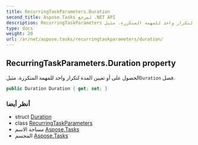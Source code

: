 ```yaml
---
title: RecurringTaskParameters.Duration
second_title: Aspose.Tasks لمرجع .NET API
description: RecurringTaskParameters ملكية. الحصول على أو تعيين المدة لتكرار واحد للمهمة المتكررة. مثيلDuration فصل.
type: docs
weight: 20
url: /ar/net/aspose.tasks/recurringtaskparameters/duration/
---
```

## RecurringTaskParameters.Duration property

الحصول على أو تعيين المدة لتكرار واحد للمهمة المتكررة. مثيل`Duration` فصل.

```csharp
public Duration Duration { get; set; }
```

### أنظر أيضا

* struct [Duration](../../duration/)
* class [RecurringTaskParameters](../)
* مساحة الاسم [Aspose.Tasks](../../recurringtaskparameters/)
* المجسم [Aspose.Tasks](../../../)


